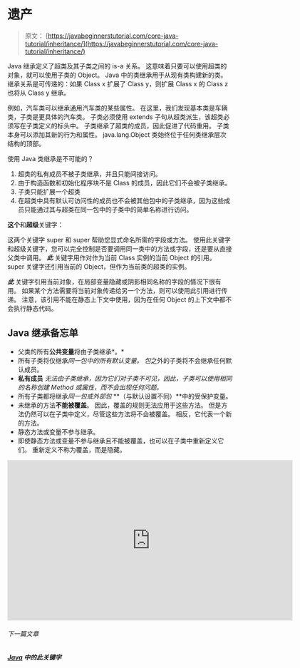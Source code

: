 # 遗产

> 原文： [https://javabeginnerstutorial.com/core-java-tutorial/inheritance/](https://javabeginnerstutorial.com/core-java-tutorial/inheritance/)

Java 继承定义了超类及其子类之间的 is-a 关系。 这意味着只要可以使用超类的对象，就可以使用子类的 Object。 Java 中的类继承用于从现有类构建新的类。 继承关系是可传递的：如果 Class x 扩展了 Class y，则扩展 Class x 的 Class z 也将从 Class y 继承。

例如，汽车类可以继承通用汽车类的某些属性。 在这里，我们发现基本类是车辆类，子类是更具体的汽车类。 子类必须使用 extends 子句从超类派生，该超类必须写在子类定义的标头中。 子类继承了超类的成员，因此促进了代码重用。 子类本身可以添加其新的行为和属性。 java.lang.Object 类始终位于任何类继承层次结构的顶部。

使用 Java 类继承是不可能的？

1.  超类的私有成员不被子类继承，并且只能间接访问。
2.  由于构造函数和初始化程序块不是 Class 的成员，因此它们不会被子类继承。
3.  子类只能扩展一个超类
4.  在超类中具有默认可访问性的成员也不会被其他包中的子类继承，因为这些成员只能通过其与超类在同一包中的子类中的简单名称进行访问。

**这个**和**超级**关键字：

这两个关键字 super 和 super 帮助您显式命名所需的字段或方法。 使用此关键字和超级关键字，您可以完全控制是否要调用同一类中的方法或字段，还是要从直接父类中调用。 ***此*** 关键字用作对作为当前 Class 实例的当前 Object 的引用。 super 关键字还引用当前的 Object，但作为当前类的超类的实例。

***此*** 关键字引用当前对象，在局部变量隐藏或阴影相同名称的字段的情况下很有用。 如果某个方法需要将当前对象传递给另一个方法，则可以使用此引用进行传递。 注意，该引用不能在静态上下文中使用，因为在任何 Object 的上下文中都不会执行静态代码。

## Java 继承备忘单

*   父类的所有**公共变量**将由子类继承*。*
*   所有子类将仅继承*同一包中的所有默认变量。 包*之外的子类将不会继承任何默认成员。
*   **私有成员** *无法由子类继承，因为它们对子类不可见，因此，子类可以使用相同的名称创建 Method 或属性，而不会出现任何问题。*
*   所有子类都将继承*同一包或外部包* **（与默认设置不同）**中的受保护变量。
*   未继承的方法**不能被覆盖**。 因此，覆盖的规则无法应用于这些方法。 但是方法仍然可以在子类中定义，尽管这些方法将不会被覆盖。 相反，它代表一个新的方法。
*   静态方法或变量不参与继承。
*   即使静态方法或变量不参与继承且不能被覆盖，也可以在子类中重新定义它们。 重新定义不称为覆盖，而是隐藏。

<noscript><iframe allow="accelerometer; autoplay; encrypted-media; gyroscope; picture-in-picture" allowfullscreen="" frameborder="0" height="360" src="https://www.youtube.com/embed/Oykbi03ipZs?start=1&amp;feature=oembed" title="Oops Concept - Inheritance" width="640"></iframe></noscript>

###### 下一篇文章

##### [Java](https://javabeginnerstutorial.com/core-java-tutorial/this-keyword-java/ "this keyword in Java") 中的此关键字